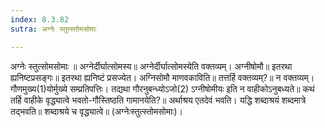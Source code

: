 ```yaml
---
index: 8.3.82
sutra: अग्नेः स्तुत्स्तोमसोमाः

---
```

 अग्नेः स्तुत्सोमसोमाः ॥ अग्नेर्दीर्घात्सोमस्य॥ अग्नेर्दीर्घात्सोमस्येति वक्तव्यम्। अग्नीषोमौ॥ इतरथा ह्यनिष्टप्रसङ्गः॥ इतरथा ह्यनिष्टं प्रसज्येत। अग्निसोमौ माणवकाविति॥ तत्तर्हि वक्तव्यम्?॥ न वक्तव्यम्। गौणमुख्य(1)योर्मुख्ये सम्प्रतिपत्तिः। तद्यथा गौरनुबन्ध्योऽजो(2) ऽग्नीषोमीयः इति न वाहीकोऽनुबध्यते॥ कथं तर्हि वाहीके वृद्ध्यात्वे भवतो-गौस्तिष्ठति गामानयेति?॥ अर्थाश्रय एतदेवं भवति। यद्धि शब्दाश्रयं शब्दमात्रे तद्भवति॥ शब्दाश्रये च वृद्ध्यात्वे॥ (अग्नेःस्तुत्स्तोमसोमाः)। 